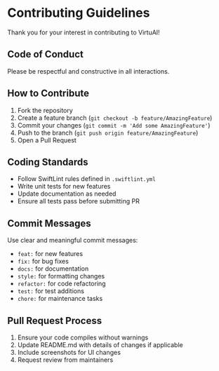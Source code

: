 # Contributing Guidelines

Thank you for your interest in contributing to VirtuAI!

## Code of Conduct

Please be respectful and constructive in all interactions.

## How to Contribute

1. Fork the repository
2. Create a feature branch (`git checkout -b feature/AmazingFeature`)
3. Commit your changes (`git commit -m 'Add some AmazingFeature'`)
4. Push to the branch (`git push origin feature/AmazingFeature`)
5. Open a Pull Request

## Coding Standards

- Follow SwiftLint rules defined in `.swiftlint.yml`
- Write unit tests for new features
- Update documentation as needed
- Ensure all tests pass before submitting PR

## Commit Messages

Use clear and meaningful commit messages:
- `feat:` for new features
- `fix:` for bug fixes
- `docs:` for documentation
- `style:` for formatting changes
- `refactor:` for code refactoring
- `test:` for test additions
- `chore:` for maintenance tasks

## Pull Request Process

1. Ensure your code compiles without warnings
2. Update README.md with details of changes if applicable
3. Include screenshots for UI changes
4. Request review from maintainers
